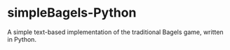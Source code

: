 # simpleBagels-Python
A simple text-based implementation of the traditional Bagels game, written in Python.
